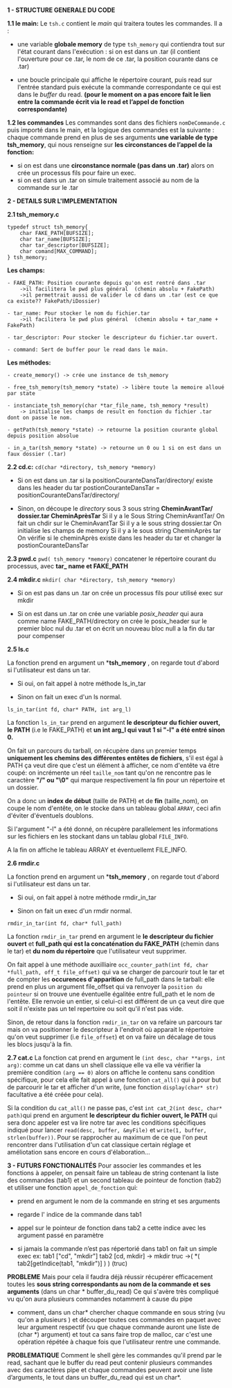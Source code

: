 **1 - STRUCTURE GENERALE DU CODE**

**1.1 le main:** Le `tsh.c` contient le *main* qui traitera toutes les commandes.
    Il a :

*  une variable **globale memory** de type `tsh_memory` qui contiendra tout sur l'état courant dans l'exécution :
        si on est dans un .tar (il contient l'ouverture pour ce .tar, le nom de ce .tar, la position courante dans ce .tar)

*  une boucle principale qui affiche le répertoire courant, puis read sur l'entrée standard puis exécute la commande correspondante ce qui est dans le *buffer* du read.
      **(pour le moment on a pas encore fait le lien entre la commande écrit via le read et l’appel de fonction correspondante)**


**1.2 les commandes**
    Les commandes sont dans des fichiers `nomDeCommande.c` puis importé dans le main, et la logique des commandes est la suivante :
    chaque commande prend en plus de ses arguments **une variable de type tsh_memory**, qui nous renseigne sur **les circonstances de l’appel de la fonction:**

*  si on est dans une **circonstance normale (pas dans un .tar)** alors on crée un processus fils pour faire un exec.
*  si on est dans un .tar on simule traitement associé au nom de la commande sur le .tar



**2 - DETAILS SUR L'IMPLEMENTATION**

**2.1 tsh_memory.c**

```
typedef struct tsh_memory{
    char FAKE_PATH[BUFSIZE];
    char tar_name[BUFSIZE];
    char tar_descriptor[BUFSIZE];
    char comand[MAX_COMMAND];
} tsh_memory;
```


**Les champs:**

    - FAKE_PATH: Position courante depuis qu'on est rentré dans .tar
        ->il facilitera le pwd plus général  (chemin absolu + FakePath)
        ->il permettrait aussi de valider le cd dans un .tar (est ce que ca existe?? FakePath/iDossier)

    - tar_name: Pour stocker le nom du fichier.tar
        ->il facilitera le pwd plus général  (chemin absolu + tar_name + FakePath)

    - tar_descriptor: Pour stocker le descripteur du fichier.tar ouvert.

    - command: Sert de buffer pour le read dans le main.

**Les méthodes:**

    - create_memory() -> crée une instance de tsh_memory

    - free_tsh_memory(tsh_memory *state) -> libère toute la memoire alloué par state

    - instanciate_tsh_memory(char *tar_file_name, tsh_memory *result)
        -> initialise les champs de result en fonction du fichier .tar dont on passe le nom.

    - getPath(tsh_memory *state) -> retourne la position courante global depuis position absolue

    - in_a_tar(tsh_memory *state) -> retourne un 0 ou 1 si on est dans un faux dossier (.tar)

**2.2 cd.c:**  `cd(char *directory, tsh_memory *memory)`

*  Si on est dans un .tar
		si la positionCouranteDansTar/directory/ existe dans les header du tar
			postionCouranteDansTar = positionCouranteDansTar/directory/

*  Sinon,
		on découpe le *directory* sous 3 sous string
			**CheminAvantTar/  dossier.tar  CheminAprèsTar**
		Si il y a le Sous String CheminAvantTar/
			On fait un chdir sur le CheminAvantTar
		Si il y a le sous string dossier.tar
			On initialise les champs de memory
		Si il y a le sous string CheminAprès tar
			On vérifie si le cheminAprès existe dans les header du tar et changer
			la postionCouranteDansTar

**2.3 pwd.c**
`pwd( tsh_memory *memory)`
concatener le répertoire courant du processus, avec **tar_ name et FAKE_PATH**

**2.4 mkdir.c**
`mkdir( char *directory, tsh_memory *memory)`

*  Si on est pas dans un .tar
		on crée un processus fils pour utilisé exec sur mkdir

*  Si on est dans un .tar
		on crée une variable *posix_header* qui aura comme name FAKE_PATH/directory
		on crée le posix_header sur le premier bloc nul du .tar
		et on écrit un nouveau bloc null a la fin du tar pour compenser

**2.5 ls.c**

La fonction prend en argument un ***tsh_memory** , on regarde tout d'abord
si l'utilisateur est dans un tar.


*  Si oui, on fait appel à notre méthode ls_in_tar

*  Sinon on fait un exec d'un ls normal.

`ls_in_tar(int fd, char* PATH, int arg_l)`

La fonction `ls_in_tar` prend en argument **le descripteur du fichier ouvert, le PATH** (i.e le FAKE_PATH) et **un int arg_l qui vaut 1 si "-l" a été entré sinon 0.**

On fait un parcours du tarball, on récupère dans un premier temps **uniquement les chemins des différentes entêtes de fichiers**, s'il est égal à PATH ça veut dire que c'est un élément à afficher,
ce nom d'entête va être coupé: on incrémente un réel `taille_nom` tant qu'on ne rencontre pas le caractère **"/" ou "\0"** qui marque respectivement la fin pour un répertoire et un dossier.

On a donc un **index de début** (taille de PATH) et de **fin** (taille_nom), on coupe le nom d'entête, on le stocke dans un tableau global `ARRAY`, ceci afin d'éviter d'éventuels doublons.

Si l'argument "-l" a été donné, on récupère parallelement les informations sur les fichiers en les stockant dans un tablau global `FILE_INFO`.

A la fin on affiche le tableau ARRAY et éventuellemt FILE_INFO.

**2.6 rmdir.c**

La fonction prend en argument un ***tsh_memory** , on regarde tout d'abord
si l'utilisateur est dans un tar.


*  Si oui, on fait appel à notre méthode rmdir_in_tar

*  Sinon on fait un exec d'un rmdir normal.

`rmdir_in_tar(int fd, char* full_path)`

La fonction `rmdir_in_tar` prend en argument le **le descripteur du fichier ouvert** et **full_path qui est la concaténation du FAKE_PATH** (chemin dans le tar) et **du nom du répertoire** que l'utilisateur veut supprimer.

On fait appel à une méthode auxilliaire `occ_counter_path(int fd, char *full_path, off_t file_offset)` qui va se charger de parcourir tout le tar et de compter les **occurences d'apparition** de full_path dans le tarball: elle prend en plus un argument file_offset qui va renvoyer
la `position du pointeur` si on trouve une éventuelle égalitée entre full_path et le nom de l'entête.
Elle renvoie un entier, si celui-ci est différent de un ça veut dire que soit il n'existe pas un tel repertoire ou soit qu'il n'est pas vide.

Sinon, de retour dans la fonction `rmdir_in_tar` on va refaire un parcours tar mais on va positionner le descripteur à l'endroit où apparait le répertoire qu'on veut supprimer (i.e `file_offset`) et on va
faire un décalage de tous les blocs jusqu'à la fin.

**2.7 cat.c**
La fonction cat prend en argument le `(int desc, char **args, int arg)`:
comme un cat dans un shell classique elle va elle va vérifier la première condition `(arg == 0)` alors on affiche le contenu sans condition spécifique,
pour cela elle fait appel à une fonction `cat_all()` qui à pour but de parcourir le tar et afficher d'un write, (une fonction `display(char* str)` facultative a été créée pour cela).


Si la condition du `cat_all()` ne passe pas, c'est `int cat_2(int desc, char* path)`qui prend en argument **le descripteur du fichier ouvert, le PATH** qui sera donc appeler est va lire notre tar avec les conditions spécifiques indiqué pour lancer `read(desc, buffer, &myFile)` et  `write(1, buffer, strlen(buffer))`. Pour se rapprocher au maximum de ce que l'on peut rencontrer dans l'utilisation d'un cat classique
certain réglage et améliotation sans encore en cours d'élaboration...






**3 - FUTURS FONCTIONALITÉS**
Pour associer les commandes et les fonctions à appeler, on pensait faire un tableau de string contenant la liste des commandes (tab1) et un second tableau de pointeur de fonction (tab2)
et utiliser une fonction `appel_de_fonction` qui:

*  prend en argument le nom de la commande en string et ses arguments

*  regarde l' indice de la commande dans tab1

*  appel sur le pointeur de fonction dans tab2 a cette indice avec les argument passé en paramètre

*  si jamais la commande n’est pas répertorié dans tab1 on fait un simple exec
ex: 	tab1 ["cd", "mkdir"]  tab2 [cd, mkdir]
	-> mkdir truc
	->( *( tab2[getIndice(tab1, "mkdir")] ) ) (truc)

**PROBLEME**
Mais pour cela il faudra déjà réussir récupérer efficacement toutes les **sous string correspondants au nom de la commande et ses arguments** (dans un char * buffer_du_read)
Ce qui s'avère très compliqué vu qu'on aura plusieurs commandes notamment à cause du pipe
- comment, dans un char* chercher chaque commande en sous string (vu qu'on a plusieurs )
et découper toutes ces commandes en paquet avec leur argument respectif  (vu que chaque commande auront une liste de (char *) argument)
et tout ca sans faire trop de malloc, car c'est une opération répétée à chaque fois que l'utilisateur rentre une commande.

**PROBLEMATIQUE**
Comment le shell gère les commandes qu'il prend par le read,
sachant que le buffer du read peut contenir plusieurs commandes avec des caractères pipe et chaque commandes peuvent avoir une liste d’arguments, le tout dans un buffer_du_read qui est un char*.
